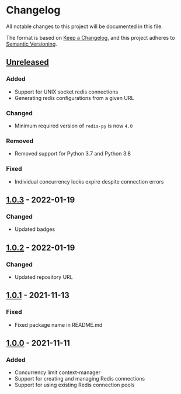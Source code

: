 # Changelog
All notable changes to this project will be documented in this file.

The format is based on [Keep a Changelog](https://keepachangelog.com/en/1.0.0/),
and this project adheres to [Semantic Versioning](https://semver.org/spec/v2.0.0.html).

## [Unreleased]
### Added
- Support for UNIX socket redis connections
- Generating redis configurations from a given URL

### Changed
- Minimum required version of `redis-py` is now `4.0`

### Removed
- Removed support for Python 3.7 and Python 3.8

### Fixed
- Individual concurrency locks expire despite connection errors

## [1.0.3] - 2022-01-19
### Changed
- Updated badges

## [1.0.2] - 2022-01-19
### Changed
- Updated repository URL

## [1.0.1] - 2021-11-13
### Fixed
- Fixed package name in README.md

## [1.0.0] - 2021-11-11
### Added
- Concurrency limit context-manager
- Support for creating and managing Redis connections
- Support for using existing Redis connection pools

[Unreleased]: https://github.com/anexia/python-concurrency-limit/compare/1.0.3...HEAD
[1.0.3]: https://github.com/anexia/python-concurrency-limit/compare/1.0.2...1.0.3
[1.0.2]: https://github.com/anexia/python-concurrency-limit/compare/1.0.1...1.0.2
[1.0.1]: https://github.com/anexia/python-concurrency-limit/compare/1.0.0...1.0.1
[1.0.0]: https://github.com/anexia/python-concurrency-limit/releases/tag/1.0.0
